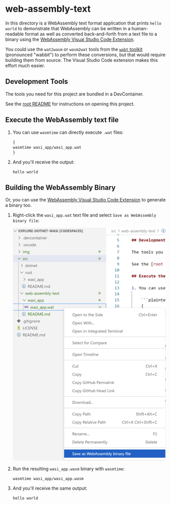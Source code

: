 # web-assembly-text

In this directory is a WebAssembly text format application that prints `hello world` to demonstrate that WebAssembly can be written in a human-readable format as well as converted back-and-forth from a text file to a binary using the [WebAssembly Visual Studio Code Extension](https://marketplace.visualstudio.com/items?itemName=dtsvet.vscode-wasm).

You could use the `wat2wasm` or `wasm2wat` tools from the [`wabt` toolkit](https://github.com/WebAssembly/wabt) (pronounced "wabbit") to perform these conversions, but that would require building them from source. The Visual Studio Code extension makes this effort much easier.

## Development Tools

The tools you need for this project are bundled in a DevContainer.

See the [root README](../../README.md#development-tools) for instructions on opening this project.

## Execute the WebAssembly text file

1. You can use `wasmtime` can directly execute `.wat` files:

    ```plaintext
    {
    wasmtime wasi_app/wasi_app.wat
    }
    ```

1. And you'll receive the output:

    ```plaintext
    hello world
    ```

## Building the WebAssembly Binary

Or, you can use the [WebAssembly Visual Studio Code Extension](https://marketplace.visualstudio.com/items?itemName=dtsvet.vscode-wasm) to generate a binary too.

1. Right-click the `wasi_app.wat` text file and select `Save as WebAssembly binary file`:

    [![WebAssembly Extension Building a .wasm Binary](../../img/save-wat-as-wasm-binary.png)](https://marketplace.visualstudio.com/items?itemName=dtsvet.vscode-wasm)

1. Run the resulting `wasi_app.wasm` binary with `wasmtime`:

    ```plaintext
    wasmtime wasi_app/wasi_app.wasm
    ```

1. And you'll receive the same output:

    ```plaintext
    hello world
    ```
